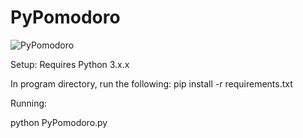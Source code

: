 # PyPomodoro

![PyPomodoro](https://i.imgur.com/hkJ62ft.png)

Setup:
Requires Python 3.x.x

In program directory, run the following: 
pip install -r requirements.txt

Running:

python PyPomodoro.py
